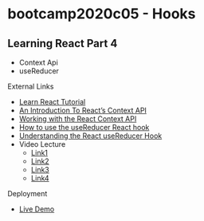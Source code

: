 # bootcamp2020c05 - Hooks
## Learning React Part 4
* Context Api
* useReducer

External Links
* [Learn React Tutorial](https://daveceddia.com/react-getting-started-tutorial/)
* [An Introduction To React’s Context API](https://www.smashingmagazine.com/2020/01/introduction-react-context-api/)
* [Working with the React Context API](https://www.toptal.com/react/react-context-api)
* [How to use the useReducer React hook](https://flaviocopes.com/react-hook-usereducer/)
* [Understanding the React useReducer Hook](https://alligator.io/react/usereducer/)
* Video Lecture
  * [Link1](https://www.youtube.com/watch?v=h27ABSn-27g&ab_channel=PanacloudServerlessSaaSTraining)
  * [Link2](https://www.facebook.com/piaic.main/videos/176007070612579/)
  * [Link3](https://www.youtube.com/watch?v=_UUlRvbJPfQ&ab_channel=PanacloudServerlessSaaSTraininginUrdu)
  * [Link4](https://www.facebook.com/piaic.main/videos/176512327228720/)

Deployment
* [Live Demo](http://hassanalikhan-bc2020c05.surge.sh/)

